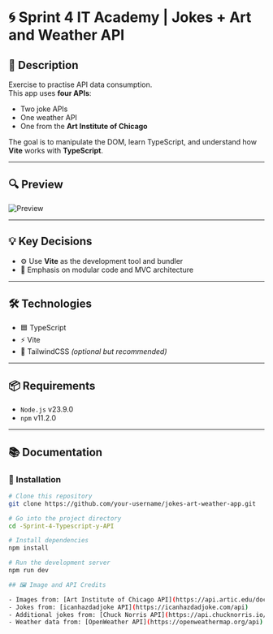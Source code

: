 # 🌀 Sprint 4 IT Academy | Jokes + Art and Weather API

## 📌 Description

Exercise to practise API data consumption.  
This app uses **four APIs**:
- Two joke APIs
- One weather API
- One from the **Art Institute of Chicago**

The goal is to manipulate the DOM, learn TypeScript, and understand how **Vite** works with **TypeScript**.

---

## 🔍 Preview

![Preview](public/assets/images/Screen%20Recording%202025-06-25%20at%203.14.50%20p.gif)

---

## 💡 Key Decisions

- ⚙️ Use **Vite** as the development tool and bundler
- 🧠 Emphasis on modular code and MVC architecture

---

## 🛠️ Technologies

- 🟦 TypeScript  
- ⚡ Vite  
- 🎨 TailwindCSS *(optional but recommended)*

---

## 📦 Requirements

- `Node.js` v23.9.0  
- `npm` v11.2.0

---

## 📚 Documentation

### 🔧 Installation

```bash
# Clone this repository
git clone https://github.com/your-username/jokes-art-weather-app.git

# Go into the project directory
cd -Sprint-4-Typescript-y-API

# Install dependencies
npm install

# Run the development server
npm run dev

## 🖼️ Image and API Credits

- Images from: [Art Institute of Chicago API](https://api.artic.edu/docs/)  
- Jokes from: [icanhazdadjoke API](https://icanhazdadjoke.com/api)  
- Additional jokes from: [Chuck Norris API](https://api.chucknorris.io/)  
- Weather data from: [OpenWeather API](https://openweathermap.org/api)

